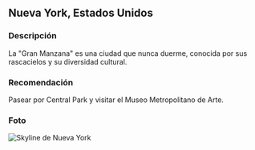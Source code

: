 ## Nueva York, Estados Unidos
### Descripción
La "Gran Manzana" es una ciudad que nunca duerme, conocida por sus rascacielos y su diversidad cultural.
### Recomendación
Pasear por Central Park y visitar el Museo Metropolitano de Arte.
### Foto
![Skyline de Nueva York](https://okdiario.com/img/viajes/2017/10/17/los-mejores-lugares-para-disfrutar-del-skyline-de-nueva-york-7.jpg)
